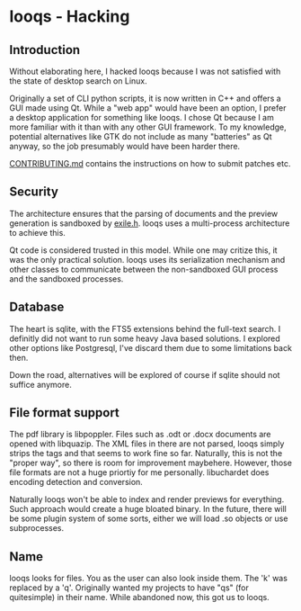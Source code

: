 # looqs - Hacking

## Introduction
Without elaborating here, I hacked looqs because I was not satisfied with the state of desktop search on Linux.

Originally a set of CLI python  scripts, it is now written in C++ and offers a GUI made using Qt. While a "web app" would have been an option, I prefer a desktop application for something like looqs. I chose Qt because I am more familiar with it than with any other GUI framework. To my knowledge, potential alternatives like GTK do not include as many "batteries" as Qt anyway, so the job presumably would have been harder there.

[CONTRIBUTING.md](CONTRIBUTING.md) contains the instructions on how to submit patches etc.

## Security
The architecture ensures that the parsing of documents and the preview generation is sandboxed by [exile.h](https://github.com/quitesimpleorg/exile.h). looqs uses a multi-process architecture to achieve this. 

Qt code is considered trusted in this model. While one may critize this, it was the only practical solution. looqs uses its serialization mechanism and other classes to communicate between the non-sandboxed GUI process and the sandboxed processes. 

## Database
The heart is sqlite, with the FTS5 extensions behind the full-text search. I definitly did not
want to run some heavy Java based solutions. I explored other options like Postgresql, I've discard them due to some limitations back then.

Down the road, alternatives will be explored of course if sqlite should not suffice anymore.

## File format support
The pdf library is libpoppler. Files such as .odt or .docx documents are opened with libquazip. The XML files in there are not parsed,
looqs simply strips the tags and that seems to work fine so far. Naturally, this is not the "proper way", so there is room for improvement maybehere. However, those file formats are not a huge priortiy for me personally. libuchardet does encoding detection and conversion. 

Naturally looqs won't be able to index and render previews for everything. Such approach would create a huge bloated binary. In the future, there will be some plugin system of some sorts, either we will load .so objects or use subprocesses. 

## Name
looqs looks for files. You as the user can also look inside them. The 'k' was replaced by a 'q'. Originally wanted my projects to have "qs" (for quitesimple) in their name. While abandoned now, this got us to looqs.




